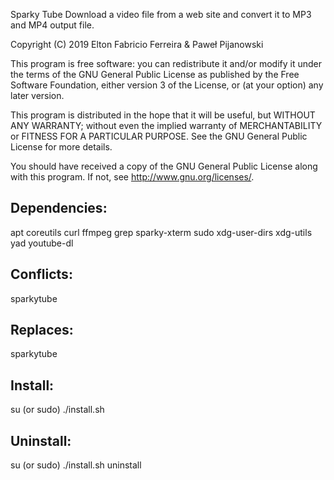 Sparky Tube
Download a video file from a web site and convert it to MP3 and MP4 output file.

Copyright (C) 2019 Elton Fabricio Ferreira & Paweł Pijanowski

This program is free software: you can redistribute it and/or modify
it under the terms of the GNU General Public License as published by
the Free Software Foundation, either version 3 of the License, or
(at your option) any later version.

This program is distributed in the hope that it will be useful,
but WITHOUT ANY WARRANTY; without even the implied warranty of
MERCHANTABILITY or FITNESS FOR A PARTICULAR PURPOSE.  See the
GNU General Public License for more details.

You should have received a copy of the GNU General Public License
along with this program.  If not, see <http://www.gnu.org/licenses/>.

Dependencies:
-------------
apt
coreutils
curl
ffmpeg
grep
sparky-xterm
sudo
xdg-user-dirs
xdg-utils
yad
youtube-dl

Conflicts:
-------------
sparkytube

Replaces:
-------------
sparkytube

Install:
-------------
su (or sudo) 
./install.sh

Uninstall:
-------------
su (or sudo)
./install.sh uninstall
